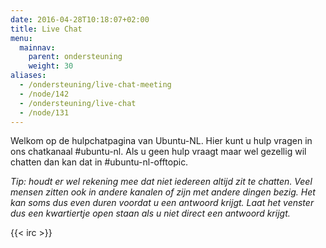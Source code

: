 ```yaml
---
date: 2016-04-28T10:18:07+02:00
title: Live Chat
menu:
  mainnav:
    parent: ondersteuning
    weight: 30
aliases:
  - /ondersteuning/live-chat-meeting
  - /node/142
  - /ondersteuning/live-chat
  - /node/131
---
```


Welkom op de hulpchatpagina van Ubuntu-NL. Hier kunt u hulp vragen in ons chatkanaal #ubuntu-nl. Als u geen hulp vraagt maar wel gezellig wil chatten dan kan dat in #ubuntu-nl-offtopic.

_Tip: houdt er wel rekening mee dat niet iedereen altijd zit te chatten. Veel mensen zitten ook in andere kanalen of zijn met andere dingen bezig. Het kan soms dus even duren voordat u een antwoord krijgt. Laat het venster dus een kwartiertje open staan als u niet direct een antwoord krijgt._

{{< irc >}}
